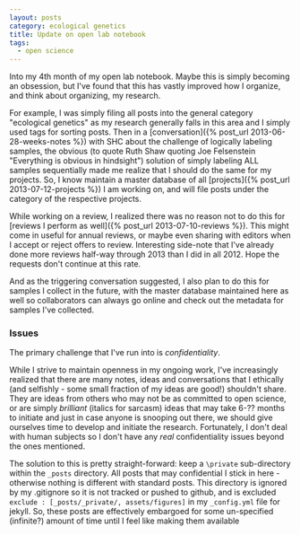 ```yaml
---
layout: posts
category: ecological genetics
title: Update on open lab notebook
tags:
  - open science
---
```


Into my 4th month of my open lab notebook. Maybe this is simply becoming an obsession, but I've found that this has vastly improved how I organize, and think about organizing, my research.

For example, I was simply filing all posts into the general category "ecological genetics" as my research generally falls in this area and I simply used tags for sorting posts. Then in a [conversation]({% post_url 2013-06-28-weeks-notes %}) with SHC about the challenge of logically labeling samples, the obvious (to quote Ruth Shaw quoting Joe Felsenstein "Everything is obvious in hindsight") solution of simply labeling ALL samples sequentially made me realize that I should do the same for my projects. So, I know maintain a master database of all [projects]({% post_url 2013-07-12-projects %}) I am working on, and will file posts under the category of the respective projects. 

While working on a review, I realized there was no reason not to do this for [reviews I perform as well]({% post_url 2013-07-10-reviews %}). This might come in useful for annual reviews, or maybe even sharing with editors when I accept or reject offers to review. Interesting side-note that I've already done more reviews half-way through 2013 than I did in all 2012. Hope the requests don't continue at this rate.

And as the triggering conversation suggested, I also plan to do this for samples I collect in the future, with the master database maintained here as well so collaborators can always go online and check out the metadata for samples I've collected.


### Issues

The primary challenge that I've run into is *confidentiality*. 

While I strive to maintain openness in my ongoing work, I've increasingly realized that there are many notes, ideas and conversations that I ethically (and selfishly - some small fraction of my ideas are good!) shouldn't share. They are ideas from others who may not be as committed to open science, or are simply *brilliant* (italics for sarcasm) ideas that may take 6-?? months to initiate and just in case anyone is snooping out there, we should give ourselves time to develop and initiate the research. Fortunately, I don't deal with human subjects so I don't have any *real* confidentiality issues beyond the ones mentioned.

The solution to this is pretty straight-forward: keep a `\private` sub-directory within the `_posts` directory. All posts that may confidential I stick in here - otherwise nothing is different with standard posts. This directory is ignored by my .gitignore so it is not tracked or pushed to github, and is excluded `exclude : [_posts/_private/, assets/figures]` in my `_config.yml` file for jekyll. So, these posts are effectively embargoed for some un-specified (infinite?) amount of time until I feel like making them available

